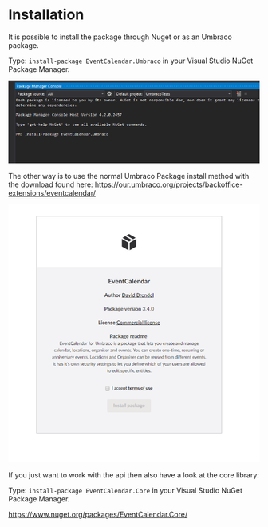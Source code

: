 # Installation

It is possible to install the package through Nuget or as an Umbraco package.

Type: `install-package EventCalendar.Umbraco` in your Visual Studio NuGet Package Manager.

![nuget](assets/nuget.png)

The other way is to use the normal Umbraco Package install method with the download found here: https://our.umbraco.org/projects/backoffice-extensions/eventcalendar/

![package](assets/package.png)

If you just want to work with the api then also have a look at the core library:

Type: `install-package EventCalendar.Core` in your Visual Studio NuGet Package Manager.

https://www.nuget.org/packages/EventCalendar.Core/